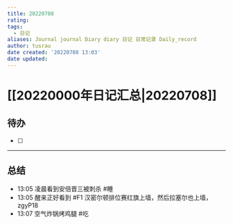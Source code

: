```yaml
---
title: 20220708
rating:
tags:
  - 日记
aliases: Journal journal Diary diary 日记 日常记录 Daily_record
author: tusrau
date created: '20220708 13:03'
date updated:
---
```


# [[20220000年日记汇总|20220708]]

## 待办

- [ ] 

---

## 总结

- 13:05 凌晨看到安倍晋三被刺杀 #睡
- 13:05 醒来正好看到 #F1 汉密尔顿排位赛红旗上墙，然后拉塞尔也上墙，zgyP18
- 13:07 空气炸锅烤鸡腿 #吃